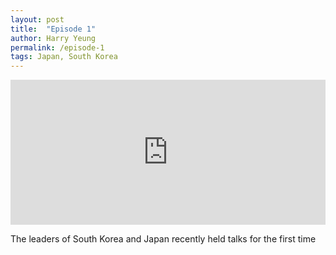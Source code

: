 ```yaml
---
layout: post
title:  "Episode 1"
author: Harry Yeung
permalink: /episode-1
tags: Japan, South Korea
---
```


<iframe src="https://open.spotify.com/embed-podcast/episode/4dlKfIhYIz1MiPs0FGsetM" width="100%" height="232" frameborder="0" allowtransparency="true" allow="encrypted-media"></iframe>

The leaders of South Korea and Japan recently held talks for the first time
